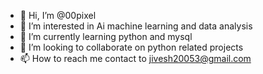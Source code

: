- 👋 Hi, I’m @00pixel
- 👀 I’m interested in Ai machine learning and data analysis
- 🌱 I’m currently learning python and mysql
- 💞️ I’m looking to collaborate on python related projects
- 📫 How to reach me contact to jivesh20053@gmail.com

<!---
00pixel/00pixel is a ✨ special ✨ repository because its `README.md` (this file) appears on your GitHub profile.
You can click the Preview link to take a look at your changes.
--->
